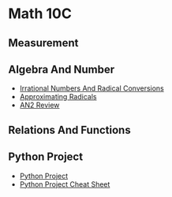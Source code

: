 # Math 10C 

## Measurement 
## Algebra And Number 

* <a href="https://mrfanning.github.io/Math10/AN/AN2/AN2I.pdf"> Irrational Numbers And Radical Conversions </a>
* <a href="https://mrfanning.github.io/Math10/AN/AN2/AN2II.pdf"> Approximating Radicals </a>
* <a href="https://mrfanning.github.io/Math10/AN/AN2/AN2Review.pdf"> AN2 Review </a>

## Relations And Functions 

## Python Project

* <a href="https://mrfanning.github.io/Math10/AN/AN2/AN2I.pdf"> Python Project </a> 
* <a href="https://mrfanning.github.io/Math10/AN/AN2/AN2I.pdf"> Python Project Cheat Sheet </a> 

